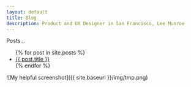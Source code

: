 ```yaml
---
layout: default
title: Blog
description: Product and UX Designer in San Francisco, Lee Munroe
---
```


Posts...

<ul>
  {% for post in site.posts %}
    <li>
      <a href="{{site.baseurl}}{{ post.url }}">{{ post.title }}</a>
    </li>
  {% endfor %}
</ul>

![My helpful screenshot]({{ site.baseurl }}/img/tmp.png)